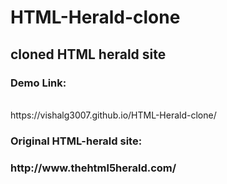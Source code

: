 # HTML-Herald-clone
<h2>cloned HTML herald site</h2>
<h3>Demo Link:</h3><br />https://vishalg3007.github.io/HTML-Herald-clone/<br />
<h3>Original HTML-herald site:<h3>http://www.thehtml5herald.com/


